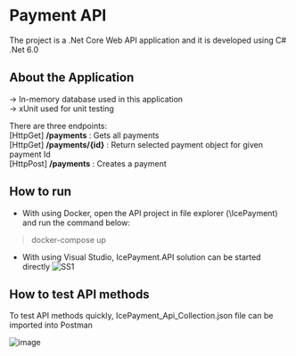 # Payment API
The project is a .Net Core Web API application and it is developed using C# .Net 6.0


## About the Application
-> In-memory database used in this application\
-> xUnit used for unit testing


There are three endpoints:\
[HttpGet]  **/payments** : Gets all payments\
[HttpGet]  **/payments/{id}** : Return selected payment object for given payment Id\
[HttpPost] **/payments** : Creates a payment


## How to run
* With using Docker, open the API project in file explorer (\IcePayment) and run the command below: 

> docker-compose up 

* With using Visual Studio, IcePayment.API solution can be started directly
![SS1](https://user-images.githubusercontent.com/9204813/148570589-92263ad9-60b3-402f-8e34-347c7a31fe62.JPG)


## How to test API methods
To test API methods quickly, IcePayment_Api_Collection.json file can be imported into Postman 

![image](https://user-images.githubusercontent.com/9204813/151472808-5d9ab97c-6e6b-4022-a765-2e69f255f026.png)

   
